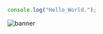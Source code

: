 ```js
console.log("Hello_World.");
```
![banner](https://github.com/jpmarquesss/joaopedromarques/assets/114203867/0b1132a6-50dd-4ca3-b74a-82560686be8e)

